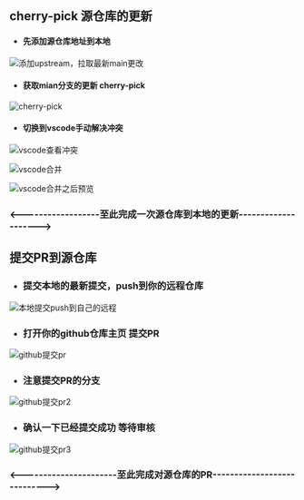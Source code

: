 ## cherry-pick 源仓库的更新

- #### 先添加源仓库地址到本地

![添加upstream，拉取最新main更改](https://github.com/ZLLCmosasaurus/zllc_2025_homework/blob/main/pictures/1.jpg?raw=true)



- #### 获取mian分支的更新 cherry-pick

![cherry-pick](https://github.com/ZLLCmosasaurus/zllc_2025_homework/blob/main/pictures/cherry-pick.png?raw=true)

- ####  切换到vscode手动解决冲突

![vscode查看冲突](https://github.com/ZLLCmosasaurus/zllc_2025_homework/blob/main/pictures/vscode查看冲突.jpg?raw=true)

![vscode合并](https://github.com/ZLLCmosasaurus/zllc_2025_homework/blob/main/pictures/vscode合并.jpg?raw=true)

![vscode合并之后预览](https://github.com/ZLLCmosasaurus/zllc_2025_homework/blob/main/pictures/vscode合并之后预览.jpg?raw=true)

### <------------------至此完成一次源仓库到本地的更新-------------------->

## 提交PR到源仓库

- ### 提交本地的最新提交，push到你的远程仓库

![本地提交push到自己的远程](https://github.com/ZLLCmosasaurus/zllc_2025_homework/blob/main/pictures/本地提交push到自己的远程.jpg?raw=true)

- ### 打开你的github仓库主页 提交PR

![github提交pr](https://github.com/ZLLCmosasaurus/zllc_2025_homework/blob/main/pictures/github提交pr.jpg?raw=true)

- ### 注意提交PR的分支

![github提交pr2](https://github.com/ZLLCmosasaurus/zllc_2025_homework/blob/main/pictures/github提交pr2.jpg?raw=true)



- ### 确认一下已经提交成功 等待审核

![github提交pr3](https://github.com/ZLLCmosasaurus/zllc_2025_homework/blob/main/pictures/github提交pr3.jpg?raw=true)

### <----------------------至此完成对源仓库的PR---------------------------->
